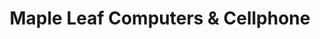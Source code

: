 ---
title: "Maple Leaf Computers & Cellphone"
url: /toronto/maple-leaf-computers-and-cellphone/
shop: computer
---
